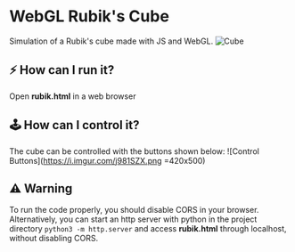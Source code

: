 # WebGL Rubik's Cube
Simulation of a Rubik's cube made with JS and WebGL. 
![Cube](https://i.imgur.com/tgzkYlM.png)

## ⚡️ How can I run it?
Open **rubik.html** in a web browser

##  🕹 How can I control it?
The cube can be controlled with the buttons shown below:
![Control Buttons](https://i.imgur.com/j981SZX.png =420x500)

## ⚠️ Warning
To run the code properly, you should disable CORS in your browser. Alternatively, you can start an http server with python in the project directory `python3 -m http.server` and access **rubik.html** through localhost, without disabling CORS.
